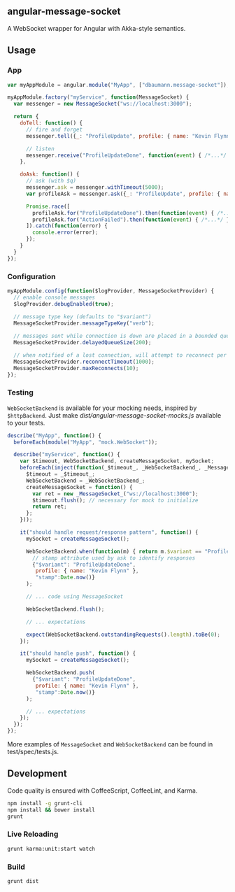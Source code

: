## angular-message-socket
A WebSocket wrapper for Angular with Akka-style semantics.


## Usage

### App
```javascript
var myAppModule = angular.module("MyApp", ["dbaumann.message-socket"]);

myAppModule.factory("myService", function(MessageSocket) {
  var messenger = new MessageSocket("ws://localhost:3000");

  return {
    doTell: function() {
      // fire and forget
      messenger.tell({_: "ProfileUpdate", profile: { name: "Kevin Flynn" }});

      // listen
      messenger.receive("ProfileUpdateDone", function(event) { /*...*/ });
    },

    doAsk: function() {
      // ask (with $q)
      messenger.ask = messenger.withTimeout(5000);
      var profileAsk = messenger.ask({_: "ProfileUpdate", profile: { name: "Kevin Flynn" }});

      Promise.race([
        profileAsk.for("ProfileUpdateDone").then(function(event) { /*...*/ }),
        profileAsk.for("ActionFailed").then(function(event) { /*...*/ })
      ]).catch(function(error) {
        console.error(error);
      });
    }
  }
});
```

### Configuration
```javascript
myAppModule.config(function($logProvider, MessageSocketProvider) {
  // enable console messages
  $logProvider.debugEnabled(true);
  
  // message type key (defaults to "$variant")
  MessageSocketProvider.messageTypeKey("verb");

  // messages sent while connection is down are placed in a bounded queue
  MessageSocketProvider.delayedQueueSize(200);

  // when notified of a lost connection, will attempt to reconnect per RFC 6455
  MessageSocketProvider.reconnectTimeout(1000);
  MessageSocketProvider.maxReconnects(10);
});
```

### Testing
`WebSocketBackend` is available for your mocking needs, inspired by `$httpBackend`.
Just make _dist/angular-message-socket-mocks.js_ available to your tests.

```javascript
describe("MyApp", function() {
  beforeEach(module("MyApp", "mock.WebSocket"));

  describe("myService", function() {
    var $timeout, WebSocketBackend, createMessageSocket, mySocket;
    beforeEach(inject(function(_$timeout_, _WebSocketBackend_, _MessageSocket_) {
      $timeout = _$timeout_;
      WebSocketBackend = _WebSocketBackend_;
      createMessageSocket = function() {
        var ret = new _MessageSocket_("ws://localhost:3000");
        $timeout.flush(); // necessary for mock to initialize
        return ret;
      };
    }));

    it("should handle request/response pattern", function() {
      mySocket = createMessageSocket();

      WebSocketBackend.when(function(m) { return m.$variant == "ProfileUpdate" },
        // stamp attribute used by ask to identify responses
        {"$variant": "ProfileUpdateDone",
         profile: { name: "Kevin Flynn" },
         "stamp":Date.now()}
      );

      // ... code using MessageSocket

      WebSocketBackend.flush();

      // ... expectations

      expect(WebSocketBackend.outstandingRequests().length).toBe(0);
    });

    it("should handle push", function() {
      mySocket = createMessageSocket();

      WebSocketBackend.push(
        {"$variant": "ProfileUpdateDone",
         profile: { name: "Kevin Flynn" },
         "stamp":Date.now()}
      );

      // ... expectations
    });
  });
});
```

More examples of `MessageSocket` and `WebSocketBackend` can be found in test/spec/tests.js.


## Development

Code quality is ensured with CoffeeScript, CoffeeLint, and Karma.
```sh
npm install -g grunt-cli
npm install && bower install
grunt
```

### Live Reloading

```sh
grunt karma:unit:start watch
```

### Build

```sh
grunt dist
```
